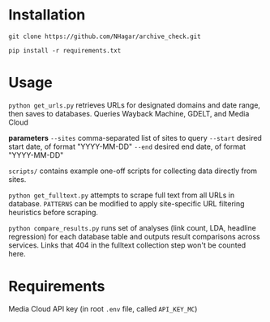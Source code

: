 # Installation

`git clone https://github.com/NHagar/archive_check.git`

`pip install -r requirements.txt`

# Usage
`python get_urls.py` retrieves URLs for designated domains and date range, then saves to databases. Queries Wayback Machine, GDELT, and Media Cloud

**parameters**
`--sites` comma-separated list of sites to query
`--start` desired start date, of format "YYYY-MM-DD"
`--end` desired end date, of format "YYYY-MM-DD"

`scripts/` contains example one-off scripts for collecting data directly from sites.

`python get_fulltext.py` attempts to scrape full text from all URLs in database. `PATTERNS` can be modified to apply site-specific URL filtering heuristics before scraping.

`python compare_results.py` runs set of analyses (link count, LDA, headline regression) for each database table and outputs result comparisons across services. Links that 404 in the fulltext collection step won't be counted here.

# Requirements

Media Cloud API key (in root `.env` file, called `API_KEY_MC`)
